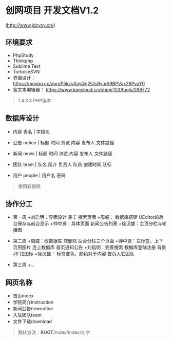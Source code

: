 创网项目 开发文档V1.2
===============

(http://www.jdcyxy.cn/)

## 环境要求
* PhpStudy
* Thinkphp
* Sublime Text
* TortoiseSVN
* 界面设计：
https://modao.cc/app/P5kzvXayQg2Uls9ymA9BPVax28PyaY9
* 富文本编辑器：
https://www.kancloud.cn/phper123/tools/289772
>1.4.3.3 PHP版本

## 数据库设计

* 内容 表名 | 字段名

* 公告 notice | 标题 时间 浏览 内容 发布人 文件路径
* 新闻 news | 标题 时间 浏览 内容 发布人 文件路径
* 团队 team | 队名 简介 负责人 队员 创建时间 队标
* 用户 people | 用户名 密码
>使用软删除

## 协作分工
* 第一周
+刘启明：界面设计 美工 搜索页面
+周威： 数据库搭建 UEditor的后台保存与前台显示
+帅中贤：具体页面 新闻公告列表
+徐汉雄：主页分栏与轮播图

* 第二周
+周威：改数据库 软删除 后台分栏三个页面
+帅中贤：左标签，上下页用图片 连上数据库 首页通知公告
+刘启明：完善搜索 数据库登陆注册 背景JS 找图标
+徐汉雄： 标签变色，颜色对于内容 首页入驻团队

* 第三周
+...

## 网页名称
* 首页index 
* 学院简介instruction 
* 新闻公告newnotice 
* 入驻团队team 
* 文件下载download
>跳转方法：__ROOT__/index/index/名字